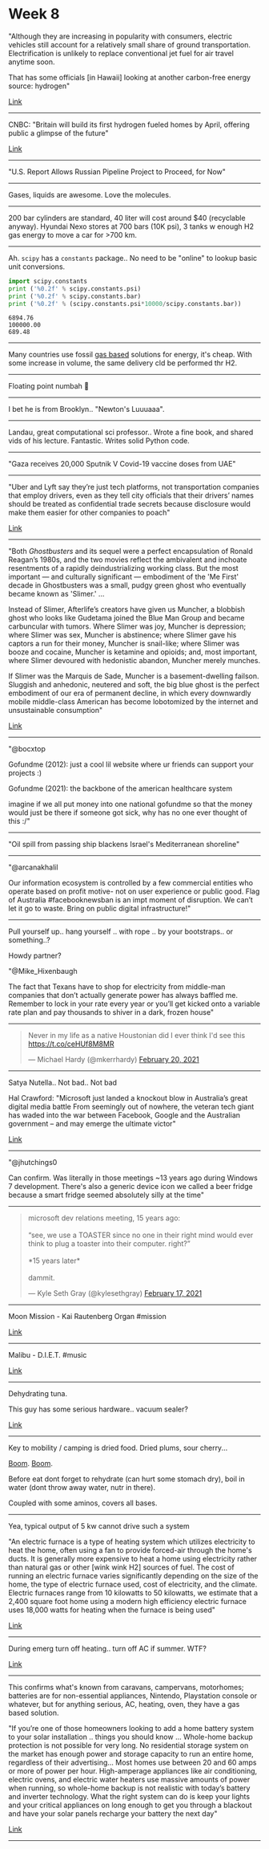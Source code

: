 # Week 8

"Although they are increasing in popularity with consumers, electric
vehicles still account for a relatively small share of ground
transportation. Electrification is unlikely to replace conventional
jet fuel for air travel anytime soon.

That has some officials [in Hawaii] looking at another carbon-free
energy source: hydrogen"

[Link](https://www.hawaiipublicradio.org/post/hawaii-lawmaker-pushes-expanded-role-hydrogen-fuel)

---

CNBC: "Britain will build its first hydrogen fueled homes by April, offering
public a glimpse of the future"

[Link](https://www.cnbc.com/2021/02/16/britain-will-build-its-first-hydrogen-fueled-homes-by-april.html)

---

"U.S. Report Allows Russian Pipeline Project to Proceed, for Now"

---

Gases, liquids are awesome. Love the molecules. 

---

200 bar cylinders are standard, 40 liter will cost around $40
(recyclable anyway). Hyundai Nexo stores at 700 bars (10K psi), 3
tanks w enough H2 gas energy to move a car for >700 km.

---

Ah. `scipy` has a `constants` package.. No need to be "online" to
lookup basic unit conversions.

```python
import scipy.constants
print ('%0.2f' % scipy.constants.psi)
print ('%0.2f' % scipy.constants.bar)
print ('%0.2f' % (scipy.constants.psi*10000/scipy.constants.bar))
```

```text
6894.76
100000.00
689.48
```

---

Many countries use fossil [gas based](2018/10/lpg-cylinder-gas-kitchen-cab.md)
solutions for energy, it's cheap. With some increase in volume, the same delivery
cld be performed thr H2. 

---

Floating point numbah 🤣

---

I bet he is from Brooklyn.. "Newton's Luuuaaa".

---

Landau, great computational sci professor.. Wrote a fine book, and
shared vids of his lecture. Fantastic. Writes solid Python code.

---

"Gaza receives 20,000 Sputnik V Covid-19 vaccine doses from UAE"

---

"Uber and Lyft say they’re just tech platforms, not transportation
companies that employ drivers, even as they tell city officials that
their drivers’ names should be treated as confidential trade secrets
because disclosure would make them easier for other companies to
poach"

[Link](https://www.bloomberg.com/news/features/2021-02-17/gig-economy-coming-for-millions-of-u-s-jobs-after-california-s-uber-lyft-vote)

---

"Both *Ghostbusters* and its sequel were a perfect encapsulation of
Ronald Reagan’s 1980s, and the two movies reflect the ambivalent and
inchoate resentments of a rapidly deindustrializing working class. But
the most important — and culturally significant — embodiment of the
'Me First' decade in Ghostbusters was a small, pudgy green ghost who
eventually became known as 'Slimer.' ...

Instead of Slimer, Afterlife’s creators have given us Muncher, a
blobbish ghost who looks like Gudetama joined the Blue Man Group and
became carbuncular with tumors. Where Slimer was joy, Muncher is
depression; where Slimer was sex, Muncher is abstinence; where Slimer
gave his captors a run for their money, Muncher is snail-like; where
Slimer was booze and cocaine, Muncher is ketamine and opioids; and,
most important, where Slimer devoured with hedonistic abandon, Muncher
merely munches.

If Slimer was the Marquis de Sade, Muncher is a basement-dwelling
failson. Sluggish and anhedonic, neutered and soft, the big blue ghost
is the perfect embodiment of our era of permanent decline, in which
every downwardly mobile middle-class American has become lobotomized
by the internet and unsustainable consumption"

[Link](https://www.jacobinmag.com/2021/02/ghostbusters-afterlife-reboot-slimer-muncher)

---

"@bocxtop

Gofundme (2012): just a cool lil website where ur friends can support
your projects :)

Gofundme (2021): the backbone of the american healthcare system

imagine if we all put money into one national gofundme so that the
money would just be there if someone got sick, why has no one ever
thought of this :/"

---

"Oil spill from passing ship blackens Israel's Mediterranean shoreline"

---

"@arcanakhalil

Our information ecosystem is controlled by a few commercial entities
who operate based on profit motive- not on user experience or public
good. Flag of Australia \#facebooknewsban is an impt moment of
disruption. We can’t let it go to waste. Bring on public digital
infrastructure!"

---

Pull yourself up.. hang yourself .. with rope .. by your
bootstraps.. or something..?

Howdy partner?

"@Mike_Hixenbaugh

The fact that Texans have to shop for electricity from middle-man
companies that don’t actually generate power has always baffled
me. Remember to lock in your rate every year or you’ll get kicked onto
a variable rate plan and pay thousands to shiver in a dark, frozen
house"

---

<blockquote class="twitter-tweet"><p lang="en" dir="ltr">Never in my life as a native Houstonian did I ever think I&#39;d see this <a href="https://t.co/ceHUf8M8MR">https://t.co/ceHUf8M8MR</a></p>&mdash; Michael Hardy (@mkerrhardy) <a href="https://twitter.com/mkerrhardy/status/1362940026707869697?ref_src=twsrc%5Etfw">February 20, 2021</a></blockquote> <script async src="https://platform.twitter.com/widgets.js" charset="utf-8"></script>

---

Satya Nutella.. Not bad.. Not bad

Hal Crawford: "Microsoft just landed a knockout blow in Australia’s
great digital media battle From seemingly out of nowhere, the veteran
tech giant has waded into the war between Facebook, Google and the
Australian government – and may emerge the ultimate victor"

[Link](https://thespinoff.co.nz/media/10-02-2021/microsoft-just-landed-a-knockout-blow-in-australias-great-digital-media-battle/)

---

"@jhutchings0

Can confirm. Was literally in those meetings ~13 years ago during
Windows 7 development. There's also a generic device icon we called a
beer fridge because a smart fridge seemed absolutely silly at the
time"

---

<blockquote class="twitter-tweet"><p lang="en" dir="ltr">microsoft dev relations meeting, 15 years ago:<br><br>“see, we use a TOASTER since no one in their right mind would ever think to plug a toaster into their computer. right?”<br><br>*15 years later*<br><br>dammit.</p>&mdash; Kyle Seth Gray (@kylesethgray) <a href="https://twitter.com/kylesethgray/status/1362047030537973763?ref_src=twsrc%5Etfw">February 17, 2021</a></blockquote> <script async src="https://platform.twitter.com/widgets.js" charset="utf-8"></script>

---

Moon Mission - Kai Rautenberg Organ \#mission

[Link](https://youtu.be/eCqBPGmj0Uo)

---

Malibu - D.I.E.T. \#music

[Link](https://youtu.be/ZKvi2Qyj4Yg)

---

Dehydrating tuna.

This guy has some serious hardware.. vacuum sealer? 

[Link](https://youtu.be/UC0KVAfUc8c?t=363)

---

Key to mobility / camping is dried food. Dried plums, sour cherry...

[Boom](https://pbs.twimg.com/media/EugM3UxWgAIxTLp?format=jpg&name=small).
[Boom](https://pbs.twimg.com/media/EugM73bXIAE8SSr?format=jpg&name=small).

Before eat dont forget to rehydrate (can hurt some stomach dry),
boil in water (dont throw away water, nutr in there).

Coupled with some aminos, covers all bases.

---

Yea, typical output of 5 kw cannot drive such a system

"An electric furnace is a type of heating system which utilizes
electricity to heat the home, often using a fan to provide forced-air
through the home's ducts. It is generally more expensive to heat a
home using electricity rather than natural gas or other [wink wink H2]
sources of fuel. The cost of running an electric furnace varies
significantly depending on the size of the home, the type of electric
furnace used, cost of electricity, and the climate. Electric furnaces
range from 10 kilowatts to 50 kilowatts, we estimate that a 2,400
square foot home using a modern high efficiency electric furnace uses
18,000 watts for heating when the furnace is being used"

[Link](https://energyusecalculator.com/electricity_furnace.htm)

---

During emerg turn off heating.. turn off AC if summer. WTF? 

[Link](https://swellenergy.zendesk.com/hc/en-us/articles/360013558094-Powerwall-Operations-During-A-Utility-Outage)

---

This confirms what's known from caravans, campervans, motorhomes;
batteries are for non-essential appliances, Nintendo, Playstation
console or whatever, but for anything serious, AC, heating, oven, they
have a gas based solution.

"If you’re one of those homeowners looking to add a home battery
system to your solar installation .. things you should know
... Whole-home backup protection is not possible for very long. No
residential storage system on the market has enough power and storage
capacity to run an entire home, regardless of their
advertising... Most homes use between 20 and 60 amps or more of power
per hour. High-amperage appliances like air conditioning, electric
ovens, and electric water heaters use massive amounts of power when
running, so whole-home backup is not realistic with today’s battery
and inverter technology. What the right system can do is keep your
lights and your critical appliances on long enough to get you through
a blackout and have your solar panels recharge your battery the next
day"

[Link](https://www.globenewswire.com/news-release/2020/01/14/1970196/0/en/Five-Things-You-Should-Know-When-Buying-a-Home-Solar-Battery-System.html)

---
